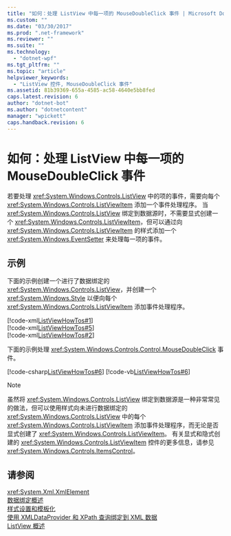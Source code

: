 ```yaml
---
title: "如何：处理 ListView 中每一项的 MouseDoubleClick 事件 | Microsoft Docs"
ms.custom: ""
ms.date: "03/30/2017"
ms.prod: ".net-framework"
ms.reviewer: ""
ms.suite: ""
ms.technology: 
  - "dotnet-wpf"
ms.tgt_pltfrm: ""
ms.topic: "article"
helpviewer_keywords: 
  - "ListView 控件, MouseDoubleClick 事件"
ms.assetid: 81b39369-655a-4585-ac58-4640e5bb8fed
caps.latest.revision: 6
author: "dotnet-bot"
ms.author: "dotnetcontent"
manager: "wpickett"
caps.handback.revision: 6
---
```

# 如何：处理 ListView 中每一项的 MouseDoubleClick 事件
若要处理 <xref:System.Windows.Controls.ListView> 中的项的事件，需要向每个 <xref:System.Windows.Controls.ListViewItem> 添加一个事件处理程序。  当 <xref:System.Windows.Controls.ListView> 绑定到数据源时，不需要显式创建一个 <xref:System.Windows.Controls.ListViewItem>，但可以通过向 <xref:System.Windows.Controls.ListViewItem> 的样式添加一个 <xref:System.Windows.EventSetter> 来处理每一项的事件。  
  
## 示例  
 下面的示例创建一个进行了数据绑定的 <xref:System.Windows.Controls.ListView>，并创建一个 <xref:System.Windows.Style> 以便向每个 <xref:System.Windows.Controls.ListViewItem> 添加事件处理程序。  
  
 [!code-xml[ListViewHowTos#1](../../../../samples/snippets/csharp/VS_Snippets_Wpf/ListViewHowTos/CSharp/Window1.xaml#1)]  
[!code-xml[ListViewHowTos#5](../../../../samples/snippets/csharp/VS_Snippets_Wpf/ListViewHowTos/CSharp/Window1.xaml#5)]  
[!code-xml[ListViewHowTos#2](../../../../samples/snippets/csharp/VS_Snippets_Wpf/ListViewHowTos/CSharp/Window1.xaml#2)]  
  
 下面的示例处理 <xref:System.Windows.Controls.Control.MouseDoubleClick> 事件。  
  
 [!code-csharp[ListViewHowTos#6](../../../../samples/snippets/csharp/VS_Snippets_Wpf/ListViewHowTos/CSharp/Window1.xaml.cs#6)]
 [!code-vb[ListViewHowTos#6](../../../../samples/snippets/visualbasic/VS_Snippets_Wpf/ListViewHowTos/VisualBasic/Window1.xaml.vb#6)]  
  
> [!NOTE]
>  虽然将 <xref:System.Windows.Controls.ListView> 绑定到数据源是一种非常常见的做法，但可以使用样式向未进行数据绑定的 <xref:System.Windows.Controls.ListView> 中的每个 <xref:System.Windows.Controls.ListViewItem> 添加事件处理程序，而无论是否显式创建了 <xref:System.Windows.Controls.ListViewItem>。  有关显式和隐式创建的 <xref:System.Windows.Controls.ListViewItem> 控件的更多信息，请参见 <xref:System.Windows.Controls.ItemsControl>。  
  
## 请参阅  
 <xref:System.Xml.XmlElement>   
 [数据绑定概述](../../../../docs/framework/wpf/data/data-binding-overview.md)   
 [样式设置和模板化](../../../../docs/framework/wpf/controls/styling-and-templating.md)   
 [使用 XMLDataProvider 和 XPath 查询绑定到 XML 数据](../../../../docs/framework/wpf/data/how-to-bind-to-xml-data-using-an-xmldataprovider-and-xpath-queries.md)   
 [ListView 概述](../../../../docs/framework/wpf/controls/listview-overview.md)